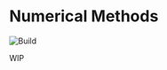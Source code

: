 # Numerical Methods 

![Build](https://github.com/ebresafegaga/numerical/workflows/build/badge.svg)

WIP
